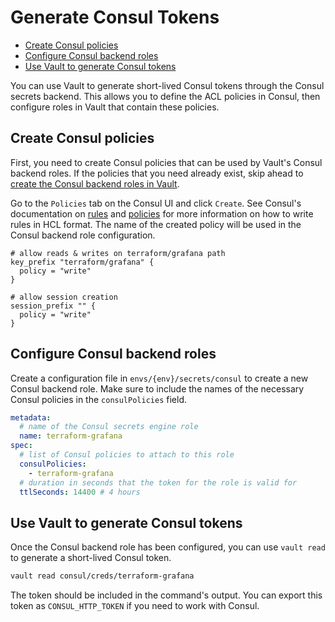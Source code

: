 # Generate Consul Tokens

- [Create Consul policies](#create-consul-policies)
- [Configure Consul backend roles](#configure-consul-backend-roles)
- [Use Vault to generate Consul tokens](#use-vault-to-generate-consul-tokens)

You can use Vault to generate short-lived Consul tokens through the Consul secrets backend. This allows you to define the ACL policies in Consul, then configure roles in Vault that contain these policies.

## Create Consul policies

First, you need to create Consul policies that can be used by Vault's Consul backend roles. If the policies that you need already exist, skip ahead to [create the Consul backend roles in Vault](#configure-consul-backend-roles).

Go to the `Policies` tab on the Consul UI and click `Create`. See Consul's documentation on [rules](https://developer.hashicorp.com/consul/docs/secure/acl/rule) and [policies](https://developer.hashicorp.com/consul/docs/secure/acl/policy) for more information on how to write rules in HCL format. The name of the created policy will be used in the Consul backend role configuration.

```hcl
# allow reads & writes on terraform/grafana path
key_prefix "terraform/grafana" {
  policy = "write"
}

# allow session creation
session_prefix "" {
  policy = "write"
}
```

## Configure Consul backend roles

Create a configuration file in `envs/{env}/secrets/consul` to create a new Consul backend role. Make sure to include the names of the necessary Consul policies in the `consulPolicies` field.

```yaml
metadata:
  # name of the Consul secrets engine role
  name: terraform-grafana
spec:
  # list of Consul policies to attach to this role
  consulPolicies:
    - terraform-grafana
  # duration in seconds that the token for the role is valid for
  ttlSeconds: 14400 # 4 hours
```

## Use Vault to generate Consul tokens

Once the Consul backend role has been configured, you can use `vault read` to generate a short-lived Consul token.

```bash
vault read consul/creds/terraform-grafana
```

The token should be included in the command's output. You can export this token as `CONSUL_HTTP_TOKEN` if you need to work with Consul.
